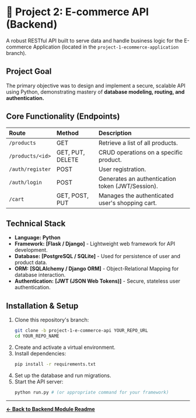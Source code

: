 # 🛒 Project 2: E-commerce API (Backend)

A robust RESTful API built to serve data and handle business logic for the E-commerce Application (located in the `project-1-ecommerce-application` branch).

## Project Goal

The primary objective was to design and implement a secure, scalable API using Python, demonstrating mastery of **database modeling, routing, and authentication.**

## Core Functionality (Endpoints)

| Route | Method | Description |
| :--- | :--- | :--- |
| `/products` | GET | Retrieve a list of all products. |
| `/products/<id>` | GET, PUT, DELETE | CRUD operations on a specific product. |
| `/auth/register` | POST | User registration. |
| `/auth/login` | POST | Generates an authentication token (JWT/Session). |
| `/cart` | GET, POST, PUT | Manages the authenticated user's shopping cart. |

## Technical Stack

* **Language:** **Python**
* **Framework:** **[Flask / Django]** - Lightweight web framework for API development.
* **Database:** **[PostgreSQL / SQLite]** - Used for persistence of user and product data.
* **ORM:** **[SQLAlchemy / Django ORM]** - Object-Relational Mapping for database interaction.
* **Authentication:** **[JWT (JSON Web Tokens)]** - Secure, stateless user authentication.

## Installation & Setup

1.  Clone this repository's branch:
    ```bash
    git clone -b project-1-e-commerce-api YOUR_REPO_URL
    cd YOUR_REPO_NAME
    ```
2.  Create and activate a virtual environment.
3.  Install dependencies:
    ```bash
    pip install -r requirements.txt
    ```
4.  Set up the database and run migrations.
5.  Start the API server:
    ```bash
    python run.py # (or appropriate command for your framework)
    ```

---
**[← Back to Backend Module Readme](https://github.com/EarlMcCard/ctse-projects/tree/main)**
